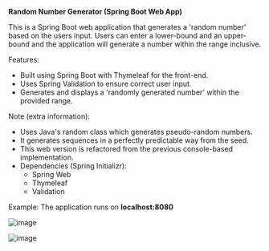 **Random Number Generator (Spring Boot Web App)**

This is a Spring Boot web application that generates a 'random number' based on the users input.
Users can enter a lower-bound and an upper-bound and the application will generate a number within the range inclusive.

Features:
- Built using Spring Boot with Thymeleaf for the front-end.
- Uses Spring Validation to ensure correct user input.
- Generates and displays a 'randomly generated number' within the provided range.

Note (extra information):
- Uses Java's random class which generates pseudo-random numbers.
- It generates sequences in a perfectly predictable way from the seed.
- This web version is refactored from the previous console-based implementation.
- Dependencies (Spring Initializr):
  - Spring Web
  - Thymeleaf
  - Validation

Example:
The application runs on **localhost:8080**

![image](https://github.com/user-attachments/assets/c1e6918b-ddc2-4280-b572-a835f9d9ad5c)

![image](https://github.com/user-attachments/assets/db6c0826-bc1b-4971-bfa7-079800172f99)

